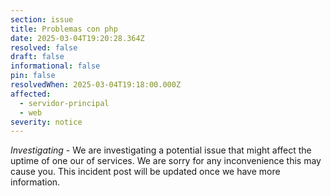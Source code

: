 ```yaml
---
section: issue
title: Problemas con php
date: 2025-03-04T19:20:28.364Z
resolved: false
draft: false
informational: false
pin: false
resolvedWhen: 2025-03-04T19:18:00.000Z
affected:
  - servidor-principal
  - web
severity: notice
---
```

*Investigating* - We are investigating a potential issue that might affect the uptime of one our of services. We are sorry for any inconvenience this may cause you. This incident post will be updated once we have more information.